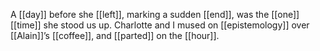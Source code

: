 A [[day]] before she [[left]], marking a sudden [[end]], was the [[one]] [[time]] she stood us up. Charlotte and I mused on [[epistemology]] over [[Alain]]’s [[coffee]], and [[parted]] on the [[hour]].